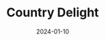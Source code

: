 ---  
layout: startup_page  
title: "Country Delight"  
id: "countrydelight.in"  
permalink: "/countrydelightcountrydelight.in01102024/"  
website: "https://countrydelight.in/"  
funding_round: ""  
funding_amount: "$20M"  
investors: "Temasek, Venturi Partners, Seviora T3F Fund"  
about: "Country Delight is a direct-to-consumer (D2C) brand offering premium dairy products, vegetables, fruits, and staples. It aims to disrupt India's food FMCG space by focusing on high-quality produce and a controlled supply chain, delivering directly to consumers daily. The company has experienced significant growth, expanding its scale 20 times in the last four years."  
markets: "Dairy, FMCG, Food and Beverage, Food Delivery, Grocery, Food Products, Beverages"  
hq: "Gurugram, Haryana, India"  
founded_year: "2011"  
linkedin: "https://www.linkedin.com/company/countrydelight"  
twitter: "https://twitter.com/MilkCountry"  
instagram: ""  
facebook: "https://www.facebook.com/CountryDelightNatural"  
crunchbase: "https://www.crunchbase.com/organization/country-delight"  
pitchbook: "https://pitchbook.com/profiles/company/167946-67"  

date_display: "10-Jan-2024"  
date: "2024-01-10"

# SEO Optimization  
meta_title: "Country Delight -  Funding ($20M)"  
meta_description: "Country Delight, Country Delight is a direct-to-consumer (D2C) brand offering premium dairy products, vegetables, fruits, and staples. It aims to disrupt India's food ..."  
meta_keywords: "Country Delight, Dairy, FMCG, Food and Beverage, Food Delivery, Grocery, Food Products, Beverages,  funding"  
canonical_url: "https://startup.projectstartups.com/countrydelightcountrydelight.in01102024/"  
---